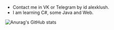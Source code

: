 - Contact me in VK or Telegram by id alexklush.
- I am learning C#, some Java and Web.

![Anurag's GitHub stats](https://github-readme-stats.vercel.app/api?username=MrOkun&show_icons=true) 
